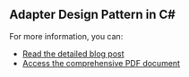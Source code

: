 ﻿## Adapter Design Pattern in C#

For more information, you can:
- [Read the detailed blog post](https://bluecomment.com/post/use-of-adapter-design-pattern)
- [Access the comprehensive PDF document](https://github.com/lijotech/CSharpCodeExamples/blob/main/UseOfAdapterDesignPattern/AdapterDesignPattern.pdf)
